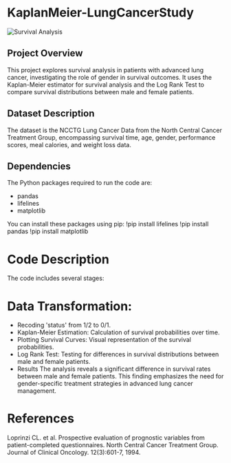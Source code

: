 # KaplanMeier-LungCancerStudy


![Survival Analysis]([link-to-image-if-any](https://drive.google.com/file/d/1ZYoIcLSzRbaQ6Fzj0h3igKTJwwBfV-je/view?usp=sharing))

## Project Overview

This project explores survival analysis in patients with advanced lung cancer, investigating the role of gender in survival outcomes. It uses the Kaplan-Meier estimator for survival analysis and the Log Rank Test to compare survival distributions between male and female patients.

## Dataset Description

The dataset is the NCCTG Lung Cancer Data from the North Central Cancer Treatment Group, encompassing survival time, age, gender, performance scores, meal calories, and weight loss data.

## Dependencies

The Python packages required to run the code are:

- pandas
- lifelines
- matplotlib

You can install these packages using pip:
!pip install lifelines
!pip install pandas
!pip install matplotlib

# Code Description

The code includes several stages:

# Data Transformation: 

- Recoding 'status' from 1/2 to 0/1.
- Kaplan-Meier Estimation: Calculation of survival probabilities over time.
- Plotting Survival Curves: Visual representation of the survival probabilities.
- Log Rank Test: Testing for differences in survival distributions between male and female patients.
- Results
The analysis reveals a significant difference in survival rates between male and female patients. This finding emphasizes the need for gender-specific treatment strategies in advanced lung cancer management.

# References

Loprinzi CL. et al. Prospective evaluation of prognostic variables from patient-completed questionnaires. North Central Cancer Treatment Group. Journal of Clinical Oncology. 12(3):601-7, 1994.
